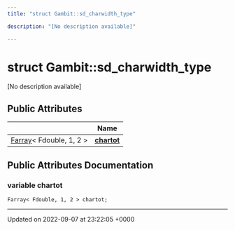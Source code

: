 ```yaml
---
title: "struct Gambit::sd_charwidth_type"

description: "[No description available]"

---
```


# struct Gambit::sd_charwidth_type



[No description available]

## Public Attributes

|                | Name           |
| -------------- | -------------- |
| [Farray](/documentation/code/classes/classgambit_1_1farray/)< Fdouble, 1, 2 > | **[chartot](/documentation/code/classes/structgambit_1_1sd__charwidth__type/#variable-chartot)**  |

## Public Attributes Documentation

### variable chartot

```
Farray< Fdouble, 1, 2 > chartot;
```


-------------------------------

Updated on 2022-09-07 at 23:22:05 +0000